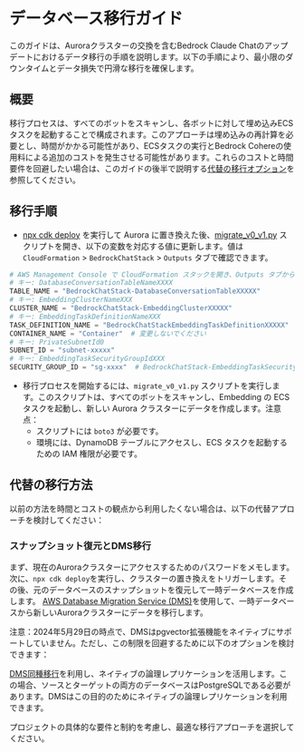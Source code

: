 # データベース移行ガイド

このガイドは、Auroraクラスターの交換を含むBedrock Claude Chatのアップデートにおけるデータ移行の手順を説明します。以下の手順により、最小限のダウンタイムとデータ損失で円滑な移行を確保します。

## 概要

移行プロセスは、すべてのボットをスキャンし、各ボットに対して埋め込みECSタスクを起動することで構成されます。このアプローチは埋め込みの再計算を必要とし、時間がかかる可能性があり、ECSタスクの実行とBedrock Cohereの使用料による追加のコストを発生させる可能性があります。これらのコストと時間要件を回避したい場合は、このガイドの後半で説明する[代替の移行オプション](#alternative-migration-options)を参照してください。

## 移行手順

- [npx cdk deploy](../README.md#deploy-using-cdk) を実行して Aurora に置き換えた後、[migrate_v0_v1.py](./migrate_v0_v1.py) スクリプトを開き、以下の変数を対応する値に更新します。値は `CloudFormation` > `BedrockChatStack` > `Outputs` タブで確認できます。

```py
# AWS Management Console で CloudFormation スタックを開き、Outputs タブから値をコピーします。
# キー: DatabaseConversationTableNameXXXX
TABLE_NAME = "BedrockChatStack-DatabaseConversationTableXXXXX"
# キー: EmbeddingClusterNameXXX
CLUSTER_NAME = "BedrockChatStack-EmbeddingClusterXXXXX"
# キー: EmbeddingTaskDefinitionNameXXX
TASK_DEFINITION_NAME = "BedrockChatStackEmbeddingTaskDefinitionXXXXX"
CONTAINER_NAME = "Container"  # 変更しないでください
# キー: PrivateSubnetId0
SUBNET_ID = "subnet-xxxxx"
# キー: EmbeddingTaskSecurityGroupIdXXX
SECURITY_GROUP_ID = "sg-xxxx"  # BedrockChatStack-EmbeddingTaskSecurityGroupXXXXX
```

- 移行プロセスを開始するには、`migrate_v0_v1.py` スクリプトを実行します。このスクリプトは、すべてのボットをスキャンし、Embedding の ECS タスクを起動し、新しい Aurora クラスターにデータを作成します。注意点：
  - スクリプトには `boto3` が必要です。
  - 環境には、DynamoDB テーブルにアクセスし、ECS タスクを起動するための IAM 権限が必要です。

## 代替の移行方法

以前の方法を時間とコストの観点から利用したくない場合は、以下の代替アプローチを検討してください：

### スナップショット復元とDMS移行

まず、現在のAuroraクラスターにアクセスするためのパスワードをメモします。次に、`npx cdk deploy`を実行し、クラスターの置き換えをトリガーします。その後、元のデータベースのスナップショットを復元して一時データベースを作成します。
[AWS Database Migration Service (DMS)](https://aws.amazon.com/dms/)を使用して、一時データベースから新しいAuroraクラスターにデータを移行します。

注意：2024年5月29日の時点で、DMSはpgvector拡張機能をネイティブにサポートしていません。ただし、この制限を回避するために以下のオプションを検討できます：

[DMS同種移行](https://docs.aws.amazon.com/dms/latest/userguide/dm-migrating-data.html)を利用し、ネイティブの論理レプリケーションを活用します。この場合、ソースとターゲットの両方のデータベースはPostgreSQLである必要があります。DMSはこの目的のためにネイティブの論理レプリケーションを利用できます。

プロジェクトの具体的な要件と制約を考慮し、最適な移行アプローチを選択してください。